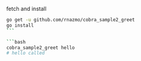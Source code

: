fetch and install

````bash
go get -u github.com/rnazmo/cobra_sample2_greet
go install
```

```bash
cobra_sample2_greet hello
# hello called
````
